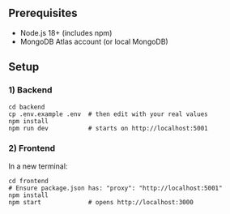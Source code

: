 ## Prerequisites
- Node.js 18+ (includes npm)
- MongoDB Atlas account (or local MongoDB)

## Setup

### 1) Backend
```text
cd backend
cp .env.example .env  # then edit with your real values
npm install
npm run dev           # starts on http://localhost:5001
```
### 2) Frontend

In a new terminal:

``` text
cd frontend
# Ensure package.json has: "proxy": "http://localhost:5001"
npm install
npm start             # opens http://localhost:3000
```